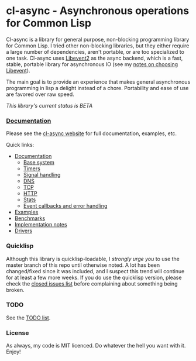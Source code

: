 cl-async - Asynchronous operations for Common Lisp
==================================================
Cl-async is a library for general purpose, non-blocking programming library for
Common Lisp. I tried other non-blocking libraries, but they either require a
large number of dependencies, aren't portable, or are too specialized to one task.
Cl-async uses [Libevent2](http://libevent.org/) as the async backend, which is
a fast, stable, portable library for asynchronous IO (see my [notes on choosing Libevent](#libevent)).

The main goal is to provide an experience that makes general asynchronous 
programming in lisp a delight instead of a chore. Portability and ease of use
are favored over raw speed.

*This library's current status is BETA*

### [Documentation](http://orthecreedence.github.com/cl-async/documentation)
Please see the [cl-async website](http://orthecreedence.github.com/cl-async) for
full documentation, examples, etc.

Quick links:

- [Documentation](http://orthecreedence.github.com/cl-async/documentation)
  - [Base system](http://orthecreedence.github.com/cl-async/base)<br/>
  - [Timers](http://orthecreedence.github.com/cl-async/timers)<br/>
  - [Signal handling](http://orthecreedence.github.com/cl-async/signal-handling)<br/>
  - [DNS](http://orthecreedence.github.com/cl-async/dns)<br/>
  - [TCP](http://orthecreedence.github.com/cl-async/tcp)<br/>
  - [HTTP](http://orthecreedence.github.com/cl-async/http)<br/>
  - [Stats](http://orthecreedence.github.com/cl-async/stats)<br/>
  - [Event callbacks and error handling](http://orthecreedence.github.com/cl-async/event-handling)
- [Examples](http://orthecreedence.github.com/cl-async/examples)
- [Benchmarks](http://orthecreedence.github.com/cl-async/benchmarks)
- [Implementation notes](http://orthecreedence.github.com/cl-async/implementation-notes)
- [Drivers](http://orthecreedence.github.com/cl-async/drivers)

### Quicklisp
Although this library is quicklisp-loadable, I _strongly urge you_ to use the
master branch of this repo until otherwise noted. A lot has been changed/fixed
since it was included, and I suspect this trend will continue for at least a few
more weeks. If you do use the quicklisp version, please check the
[closed issues list](https://github.com/orthecreedence/cl-async/issues?state=closed)
before complaining about something being broken.

### TODO
See the [TODO list](https://github.com/orthecreedence/cl-async/issues).

### License
As always, my code is MIT licenced. Do whatever the hell you want with it. Enjoy!


